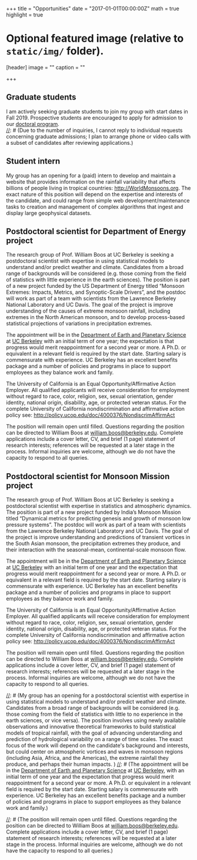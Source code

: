 +++
title = "Opportunities"
date = "2017-01-01T00:00:00Z"
math = true 
highlight = true 

# Optional featured image (relative to `static/img/` folder).
[header]
image = ""
caption = ""

+++



## Graduate students

I am actively seeking graduate students to join my group with start dates in Fall 2019.  Prospective students are encouraged to apply for admission to our [doctoral program](http://eps.berkeley.edu/graduate-students).  
[//]: # (Due to the number of inquiries, I cannot reply to individual requests concerning graduate admissions; I plan to arrange phone or video calls with a subset of candidates after reviewing applications.)

## Student intern

My group has an opening for a (paid) intern to develop and maintain a website that provides information on the 
rainfall variability that affects billions of people living in tropical countries:
http://WorldMonsoons.org.  The exact nature of this position will depend on the expertise and 
interests of the candidate, and could range from simple web development/maintenance tasks to creation and
management of complex algorithms that ingest and display large geophysical datasets.


## Postdoctoral scientist for Department of Energy project

The research group of Prof. William Boos at UC Berkeley is seeking a postdoctoral scientist with expertise in using statistical models to understand and/or predict weather and climate.  Candidates from a broad range of backgrounds will be considered (e.g. those coming from the field of statistics with little experience in the earth sciences).  The position is part of a new project funded by the US Department of Energy titled “Monsoon Extremes:  Impacts, Metrics, and Synoptic-Scale Drivers”, and the postdoc will work as part of a team with scientists from the Lawrence Berkeley National Laboratory and UC Davis.  The goal of the project is improve understanding of the causes of extreme monsoon rainfall, including extremes in the North American monsoon, and to develop process-based statistical projections of variations in precipitation extremes.

The appointment will be in the [Department of Earth and Planetary Science](http://eps.berkeley.edu) at [UC Berkeley](http://berkeley.edu) with an initial term of one year; the expectation is that progress would merit reappointment for a second year or more.  A Ph.D. or equivalent in a relevant field is required by the start date.  Starting salary is commensurate with experience.  UC Berkeley has an excellent benefits package and a number of policies and programs in place to support employees as they balance work and family.

The University of California is an Equal Opportunity/Affirmative Action Employer. All qualified applicants will receive consideration for employment without regard to race, color, religion, sex, sexual orientation, gender identity, national origin, disability, age, or protected veteran status. For the complete University of California nondiscrimination and affirmative action policy see: http://policy.ucop.edu/doc/4000376/NondiscrimAffirmAct 

The position will remain open until filled.  Questions regarding the position can be directed to William Boos at william.boos@berkeley.edu.  Complete applications include a cover letter, CV, and brief (1 page) statement of research interests; references will be requested at a later stage in the process.  Informal inquiries are welcome, although we do not have the capacity to respond to all queries.

## Postdoctoral scientist for Monsoon Mission project

The research group of Prof. William Boos at UC Berkeley is seeking a postdoctoral scientist with expertise in statistics and atmospheric dynamics.  The position is part of a new project funded by India’s Monsoon Mission titled “Dynamical metrics for predicting genesis and growth of monsoon low pressure systems”.  The postdoc will work as part of a team with scientists from the Lawrence Berkeley National Laboratory and UC Davis.  The goal of the project is improve understanding and predictions of transient vortices in the South Asian monsoon, the precipitation extremes they produce, and their interaction with the seasonal-mean, continental-scale monsoon flow.

The appointment will be in the [Department of Earth and Planetary Science](http://eps.berkeley.edu) at [UC Berkeley](http://berkeley.edu) with an initial term of one year and the expectation that progress would merit reappointment for a second year or more.  A Ph.D. or equivalent in a relevant field is required by the start date.  Starting salary is commensurate with experience.  UC Berkeley has an excellent benefits package and a number of policies and programs in place to support employees as they balance work and family.

The University of California is an Equal Opportunity/Affirmative Action Employer. All qualified applicants will receive consideration for employment without regard to race, color, religion, sex, sexual orientation, gender identity, national origin, disability, age, or protected veteran status. For the complete University of California nondiscrimination and affirmative action policy see: http://policy.ucop.edu/doc/4000376/NondiscrimAffirmAct 

The position will remain open until filled.  Questions regarding the position can be directed to William Boos at william.boos@berkeley.edu.  Complete applications include a cover letter, CV, and brief (1 page) statement of research interests; references will be requested at a later stage in the process.  Informal inquiries are welcome, although we do not have the capacity to respond to all queries.




[//]: # (## Postdoctoral scientist)

[//]: # (My group has an opening for a postdoctoral scientist with expertise in using statistical models to understand and/or predict weather and climate.  Candidates from a broad range of backgrounds will be considered (e.g. those coming from the field of statistics with little to no experience in the earth sciences, or vice versa).  The position involves using newly available observations and innovative theoretical frameworks to build statistical models of tropical rainfall, with the goal of advancing understanding and prediction of hydrological variability on a range of time scales.  The exact focus of the work will depend on the candidate's background and interests, but could center on atmospheric vortices and waves in monsoon regions (including Asia, Africa, and the Americas), the extreme rainfall they produce, and perhaps their human impacts. )
[//]: # (The appointment will be in the [Department of Earth and Planetary Science](http://eps.berkeley.edu) at [UC Berkeley](http://berkeley.edu), with an initial term of one year and the expectation that progress would merit reappointment for a second year or more.  A Ph.D. or equivalent in a relevant field is required by the start date.  Starting salary is commensurate with experience.  UC Berkeley has an excellent benefits package and a number of policies and programs in place to support employees as they balance work and family.)

[//]: # (The University of California is an Equal Opportunity/Affirmative Action Employer. All qualified applicants will receive consideration for employment without regard to race, color, religion, sex, sexual orientation, gender identity, national origin, disability, age, or protected veteran status. For the complete University of California nondiscrimination and affirmative action policy see: http://policy.ucop.edu/doc/4000376/NondiscrimAffirmAct )

[//]: # (The position will remain open until filled.  Questions regarding the position can be directed to William Boos at william.boos@berkeley.edu.  Complete applications include a cover letter, CV, and brief (1 page) statement of research interests; references will be requested at a later stage in the process.  Informal inquiries are welcome, although we do not have the capacity to respond to all queries.)



